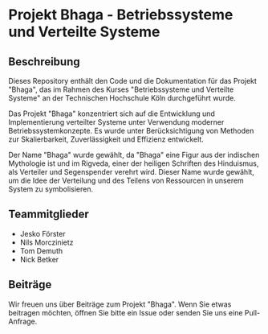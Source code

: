 # Projekt Bhaga - Betriebssysteme und Verteilte Systeme

## Beschreibung

Dieses Repository enthält den Code und die Dokumentation für das Projekt "Bhaga", das im Rahmen des Kurses "Betriebssysteme und Verteilte Systeme" an der Technischen Hochschule Köln durchgeführt wurde.

Das Projekt "Bhaga" konzentriert sich auf die Entwicklung und Implementierung verteilter Systeme unter Verwendung moderner Betriebssystemkonzepte. Es wurde unter Berücksichtigung von Methoden zur Skalierbarkeit, Zuverlässigkeit und Effizienz entwickelt.

Der Name "Bhaga" wurde gewählt, da "Bhaga" eine Figur aus der indischen Mythologie ist und im Rigveda, einer der heiligen Schriften des Hinduismus, als Verteiler und Segenspender verehrt wird. Dieser Name wurde gewählt, um die Idee der Verteilung und des Teilens von Ressourcen in unserem System zu symbolisieren.

## Teammitglieder

- Jesko Förster
- Nils Morczinietz
- Tom Demuth
- Nick Betker

## Beiträge

Wir freuen uns über Beiträge zum Projekt "Bhaga". Wenn Sie etwas beitragen möchten, öffnen Sie bitte ein Issue oder senden Sie uns eine Pull-Anfrage.
